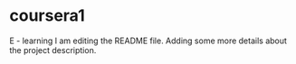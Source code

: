 # coursera1
E - learning
I am editing the README file. Adding some more details about the project description.

